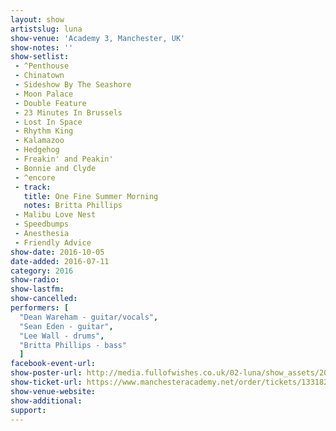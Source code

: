```yaml
---
layout: show
artistslug: luna
show-venue: 'Academy 3, Manchester, UK'
show-notes: ''
show-setlist: 
 - ^Penthouse
 - Chinatown
 - Sideshow By The Seashore
 - Moon Palace
 - Double Feature
 - 23 Minutes In Brussels
 - Lost In Space
 - Rhythm King
 - Kalamazoo
 - Hedgehog
 - Freakin' and Peakin'
 - Bonnie and Clyde
 - ^encore
 - track:
   title: One Fine Summer Morning
   notes: Britta Phillips
 - Malibu Love Nest
 - Speedbumps
 - Anesthesia
 - Friendly Advice
show-date: 2016-10-05
date-added: 2016-07-11
category: 2016
show-radio: 
show-lastfm: 
show-cancelled: 
performers: [
  "Dean Wareham - guitar/vocals",
  "Sean Eden - guitar",
  "Lee Wall - drums",
  "Britta Phillips - bass"
  ]
facebook-event-url: 
show-poster-url: http://media.fullofwishes.co.uk/02-luna/show_assets/2016-10-05/2016-10-05-luna-manchester-poster.jpg
show-ticket-url: https://www.manchesteracademy.net/order/tickets/13318247/luna-manchester-academy-3-2016-10-05-19-30-00
show-venue-website: 
show-additional: 
support:
---
```

